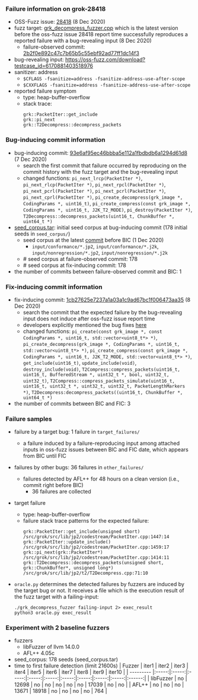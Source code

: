 ### Failure information on grok-28418 
- OSS-Fuzz issue: [28418](https://bugs.chromium.org/p/oss-fuzz/issues/detail?id=28418) (8 Dec 2020) 
- fuzz target: [grk_decompress_fuzzer.cpp](https://github.com/GrokImageCompression/grok/blob/2b2f0e892c47c7b65b5c55ebf92ad77ff1dc14f3/tests/fuzzers/grk_decompress_fuzzer.cpp) which is the latest version before the oss-fuzz issue 28418 report time successfully reproduces a reported failure with a bug-revealing input (8 Dec 2020)
    - failure-observed commit: [2b2f0e892c47c7b65b5c55ebf92ad77ff1dc14f3](https://github.com/GrokImageCompression/grok/commit/2b2f0e892c47c7b65b5c55ebf92ad77ff1dc14f3) 
- bug-revealing input: https://oss-fuzz.com/download?testcase_id=6170881403518976
- sanitizer: address
    - `$CFLAGS -fsanitize=address -fsanitize-address-use-after-scope`
    - `$CXXFLAGS -fsanitize=address -fsanitize-address-use-after-scope`
- reported failure symptom 
    - type: heap-buffer-overflow  
    - stack trace:  
		```
        grk::PacketIter::get_include   
		grk::pi_next   
		grk::T2Decompress::decompress_packets
		```

### Bug-inducing commit information
- bug-inducing commit: [93e6af95ec46bbba5e112a1fbdbdb6a1294d61d8](https://github.com/GrokImageCompression/grok/commit/93e6af95ec46bbba5e112a1fbdbdb6a1294d61d8) (7 Dec 2020)
    - search the first commit that failure occurred by reproducing on the commit history with the fuzz target and the bug-revealing input
	- changed functions: `pi_next_lrcp(PacketIter *)`, `pi_next_rlcp(PacketIter *)`, `pi_next_rpcl(PacketIter *)`, `pi_next_pcrl(PacketIter *)`, `pi_next_pcrl(PacketIter *)`, `pi_next_cprl(PacketIter *)`, `pi_create_decompress(grk_image *, CodingParams *, uint16_t)`, `pi_create_compress(const grk_image *, CodingParams *, uint16_t, J2K_T2_MODE)`, `pi_destroy(PacketIter *)`, `T2Decompress::decompress_packets(uint16_t, ChunkBuffer *, uint64_t *)`
- [seed_corpus.tar](https://drive.google.com/file/d/12hsa8mJkrYwSQovBUVWzS1U7KoHZYFE2/view?usp=share_link): initial seed corpus at bug-inducing commit (178 initial seeds in `seed_corpus/`)
    - seed corpus at the latest [commit](https://github.com/GrokImageCompression/grok-test-data/commit/5118df38d89d26949c82d9143c74d80656781089) before BIC  (1 Dec 2020)
		- `input/conformance/*.jp2`, `input/conformance/*.j2k`, `input/nonregression/*.jp2`, `input/nonregression/*.j2k`
	- \# seed corpus at failure-observed commit: 178 
	- \# seed corpus at fix-inducing commit: 178
- the number of commits between failure-observed commit and BIC: 1

### Fix-inducing commit information
- fix-inducing commit: [1cb27625e7237a1a03a1c9ad67bc1f006473aa35](https://github.com/GrokImageCompression/grok/commit/1cb27625e7237a1a03a1c9ad67bc1f006473aa35) (8 Dec 2020)
    - search the commit that the expected failure by the bug-revealing input does not induce after oss-fuzz issue report time
	- developers explicitly mentioned the bug fixes [here](https://github.com/GrokImageCompression/grok/commit/1cb27625e7237a1a03a1c9ad67bc1f006473aa35)
	- changed functions: `pi_create(const grk_image *, const CodingParams *, uint16_t, std::vector<uint8_t*> *)`, `pi_create_decompress(grk_image *, CodingParams *, uint16_t, std::vector<uint8_t*> *)`, `pi_create_compress(const grk_image *, CodingParams *, uint16_t, J2K_T2_MODE, std::vector<uint8_t*> *)`, `get_include(uint16_t)`, `update_include(void)`, `destroy_include(void)`, `T2Compress:compress_packets(uint16_t, uint16_t, BufferedStream *, uint32_t *, bool, uint32_t,	uint32_t)`, `T2Compress::compress_packets_simulate(uint16_t, uint16_t, uint32_t *, uint32_t, uint32_t, PacketLengthMarkers *)`, `T2Decompress:decompress_packets((uint16_t, ChunkBuffer *, uint64_t *)`
- the number of commits between BIC and FIC: 3 

### Failure samples
- failure by a target bug: 1 failure in `target_failures/`
    - a failure induced by a failure-reproducing input among attached inputs in oss-fuzz issues between BIC and FIC date, which appears from BIC until FIC
- failures by other bugs: 36 failures in `other_failures/`
    - failures detected by AFL++ for 48 hours on a clean version (i.e., commit right before BIC)
		- 36 failures are collected

- target failure 
    - type: heap-buffer-overflow  
    - failure stack trace patterns for the expected failure:  
		```
		grk::PacketIter::get_include(unsigned short) /src/grok/src/lib/jp2/codestream/PacketIter.cpp:1447:14  
		grk::PacketIter::update_include() /src/grok/src/lib/jp2/codestream/PacketIter.cpp:1459:17  
		grk::pi_next(grk::PacketIter*) /src/grok/src/lib/jp2/codestream/PacketIter.cpp:1414:11  
		grk::T2Decompress::decompress_packets(unsigned short, grk::ChunkBuffer*, unsigned long*) /src/grok/src/lib/jp2/t2/T2Decompress.cpp:71:10
		```

- `oracle.py` determines the detected failures by fuzzers are induced by the target bug or not. It receives a file which is the execution result of the fuzz target with a failing-input:  
	```
	./grk_decompress_fuzzer failing-input 2> exec_result
	python3 oracle.py exec_result
	```

### Experiment with 2 baseline fuzzers 
- fuzzers
    - libFuzzer of llvm 14.0.0
    - AFL++ 4.05c
- seed_corpus: 178 seeds (seed_corpus.tar)
- time to first failure detection (limit 21600s)
    |   Fuzzer  | iter1 | iter2 | iter3 | iter4 | iter5 | iter6 | iter7 | iter8 | iter9 | iter10 |
    | --------- |:-----:|:-----:|:-----:|:-----:|:-----:|:-----:|:-----:|:-----:|:-----:|:------:|
    | libFuzzer |   no  | 12698 |   no  |   no  |   no  |   no  |   no  | 17039 |   no  |    no  |
    |   AFL++   |   no  |   no  |   no  | 13671 | 18918 |   no  |   no  |   no  |   no  |   764  |

